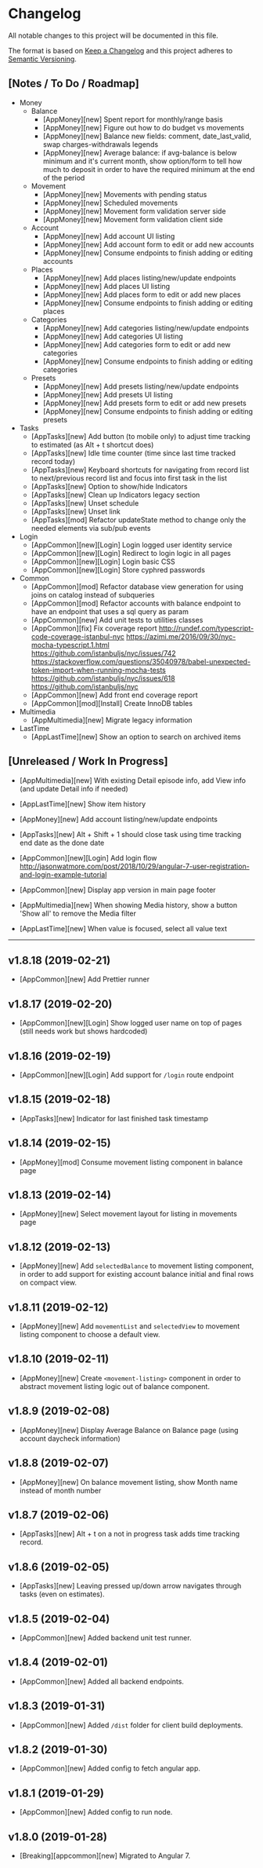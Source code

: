 # Changelog

All notable changes to this project will be documented in this file.

The format is based on [Keep a Changelog](http://keepachangelog.com/en/1.0.0/)
and this project adheres to [Semantic Versioning](http://semver.org/spec/v2.0.0.html).

## [Notes / To Do / Roadmap]

-   Money
    -   Balance
        -   [AppMoney][new] Spent report for monthly/range basis
        -   [AppMoney][new] Figure out how to do budget vs movements
        -   [AppMoney][new] Balance new fields: comment, date_last_valid, swap charges-withdrawals legends
        -   [AppMoney][new] Average balance: if avg-balance is below minimum and it's current month, show option/form to tell how much to deposit in order to have the required minimum at the end of the period
    -   Movement
        -   [AppMoney][new] Movements with pending status
        -   [AppMoney][new] Scheduled movements
        -   [AppMoney][new] Movement form validation server side
        -   [AppMoney][new] Movement form validation client side
    -   Account
        -   [AppMoney][new] Add account UI listing
        -   [AppMoney][new] Add account form to edit or add new accounts
        -   [AppMoney][new] Consume endpoints to finish adding or editing accounts
    -   Places
        -   [AppMoney][new] Add places listing/new/update endpoints
        -   [AppMoney][new] Add places UI listing
        -   [AppMoney][new] Add places form to edit or add new places
        -   [AppMoney][new] Consume endpoints to finish adding or editing places
    -   Categories
        -   [AppMoney][new] Add categories listing/new/update endpoints
        -   [AppMoney][new] Add categories UI listing
        -   [AppMoney][new] Add categories form to edit or add new categories
        -   [AppMoney][new] Consume endpoints to finish adding or editing categories
    -   Presets
        -   [AppMoney][new] Add presets listing/new/update endpoints
        -   [AppMoney][new] Add presets UI listing
        -   [AppMoney][new] Add presets form to edit or add new presets
        -   [AppMoney][new] Consume endpoints to finish adding or editing presets
-   Tasks
    -   [AppTasks][new] Add button (to mobile only) to adjust time tracking to estimated (as Alt + t shortcut does)
    -   [AppTasks][new] Idle time counter (time since last time tracked record today)
    -   [AppTasks][new] Keyboard shortcuts for navigating from record list to next/previous record list and focus into first task in the list
    -   [AppTasks][new] Option to show/hide Indicators
    -   [AppTasks][new] Clean up Indicators legacy section
    -   [AppTasks][new] Unset schedule
    -   [AppTasks][new] Unset link
    -   [AppTasks][mod] Refactor updateState method to change only the needed elements via sub/pub events
-   Login
    -   [AppCommon][new][Login] Login logged user identity service
    -   [AppCommon][new][Login] Redirect to login logic in all pages
    -   [AppCommon][new][Login] Login basic CSS
    -   [AppCommon][new][Login] Store cyphred passwords
-   Common
    -   [AppCommon][mod] Refactor database view generation for using joins on catalog instead of subqueries
    -   [AppCommon][mod] Refactor accounts with balance endpoint to have an endpoint that uses a sql query as param
    -   [AppCommon][new] Add unit tests to utilities classes
    -   [AppCommon][fix] Fix coverage report
        http://rundef.com/typescript-code-coverage-istanbul-nyc
        https://azimi.me/2016/09/30/nyc-mocha-typescript.1.html
        https://github.com/istanbuljs/nyc/issues/742
        https://stackoverflow.com/questions/35040978/babel-unexpected-token-import-when-running-mocha-tests
        https://github.com/istanbuljs/nyc/issues/618
        https://github.com/istanbuljs/nyc
    -   [AppCommon][new] Add front end coverage report
    -   [AppCommon][mod][Install] Create InnoDB tables
-   Multimedia
    -   [AppMultimedia][new] Migrate legacy information
-   LastTime
    -   [AppLastTime][new] Show an option to search on archived items

## [Unreleased / Work In Progress]

-   [AppMultimedia][new] With existing Detail episode info, add View info (and update Detail info if needed)
-   [AppLastTime][new] Show item history

-   [AppMoney][new] Add account listing/new/update endpoints
-   [AppTasks][new] Alt + Shift + 1 should close task using time tracking end date as the done date
-   [AppCommon][new][Login] Add login flow http://jasonwatmore.com/post/2018/10/29/angular-7-user-registration-and-login-example-tutorial

-   [AppCommon][new] Display app version in main page footer
-   [AppMultimedia][new] When showing Media history, show a button 'Show all' to remove the Media filter
-   [AppLastTime][new] When value is focused, select all value text

<hr/>

## v1.8.18 (2019-02-21)

-   [AppCommon][new] Add Prettier runner

## v1.8.17 (2019-02-20)

-   [AppCommon][new][Login] Show logged user name on top of pages (still needs work but shows hardcoded)

## v1.8.16 (2019-02-19)

-   [AppCommon][new][Login] Add support for `/login` route endpoint

## v1.8.15 (2019-02-18)

-   [AppTasks][new] Indicator for last finished task timestamp

## v1.8.14 (2019-02-15)

-   [AppMoney][mod] Consume movement listing component in balance page

## v1.8.13 (2019-02-14)

-   [AppMoney][new] Select movement layout for listing in movements page

## v1.8.12 (2019-02-13)

-   [AppMoney][new] Add `selectedBalance` to movement listing component, in order to add support for existing account balance initial and final rows on compact view.

## v1.8.11 (2019-02-12)

-   [AppMoney][new] Add `movementList` and `selectedView` to movement listing component to choose a default view.

## v1.8.10 (2019-02-11)

-   [AppMoney][new] Create `<movement-listing>` component in order to abstract movement listing logic out of balance component.

## v1.8.9 (2019-02-08)

-   [AppMoney][new] Display Average Balance on Balance page (using account daycheck information)

## v1.8.8 (2019-02-07)

-   [AppMoney][new] On balance movement listing, show Month name instead of month number

## v1.8.7 (2019-02-06)

-   [AppTasks][new] Alt + t on a not in progress task adds time tracking record.

## v1.8.6 (2019-02-05)

-   [AppTasks][new] Leaving pressed up/down arrow navigates through tasks (even on estimates).

## v1.8.5 (2019-02-04)

-   [AppCommon][new] Added backend unit test runner.

## v1.8.4 (2019-02-01)

-   [AppCommon][new] Added all backend endpoints.

## v1.8.3 (2019-01-31)

-   [AppCommon][new] Added `/dist` folder for client build deployments.

## v1.8.2 (2019-01-30)

-   [AppCommon][new] Added config to fetch angular app.

## v1.8.1 (2019-01-29)

-   [AppCommon][new] Added config to run node.

## v1.8.0 (2019-01-28)

-   [Breaking][appcommon][new] Migrated to Angular 7.
